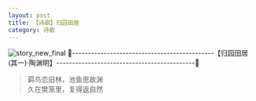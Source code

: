```yaml
---
layout: post
title: 【诗歌】归园田居
category: 诗歌
---
```

![story_new_final](http://rh8cub8wq.hd-bkt.clouddn.com/img/story_new_final_0322.png)
🍑---------------------------------------------【归园田居(其一)·陶渊明】--------------------------------------------🍑
>羁鸟恋旧林，池鱼思故渊<br/>
>久在樊笼里，复得返自然<br/>



